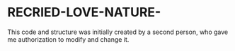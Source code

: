 # RECRIED-LOVE-NATURE-
This code and structure was initially created by a second person, who gave me authorization to modify and change it.
